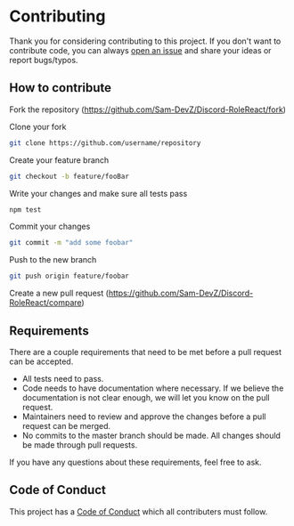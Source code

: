 # Contributing
Thank you for considering contributing to this project. If you don't want to contribute code, you can always [open an issue](https://github.com/Sam-DevZ/Discord-RoleReact/issues/new) and share your ideas or report bugs/typos.

## How to contribute
Fork the repository (https://github.com/Sam-DevZ/Discord-RoleReact/fork)

Clone your fork
```sh
git clone https://github.com/username/repository
```

Create your feature branch
```sh
git checkout -b feature/fooBar
```

Write your changes and make sure all tests pass
```sh
npm test
```

Commit your changes
```sh
git commit -m "add some foobar"
```

Push to the new branch
```sh
git push origin feature/foobar
```

Create a new pull request (https://github.com/Sam-DevZ/Discord-RoleReact/compare)

## Requirements
There are a couple requirements that need to be met before a pull request can be accepted.

- All tests need to pass.
- Code needs to have documentation where necessary. If we believe the documentation is not clear enough, we will let you know on the pull request.
- Maintainers need to review and approve the changes before a pull request can be merged.
- No commits to the master branch should be made. All changes should be made through pull requests.

If you have any questions about these requirements, feel free to ask.

## Code of Conduct
This project has a [Code of Conduct](https://github.com/Sam-DevZ/Discord-RoleReact/blob/master/CODE_OF_CONDUCT.md) which all contributers must follow.